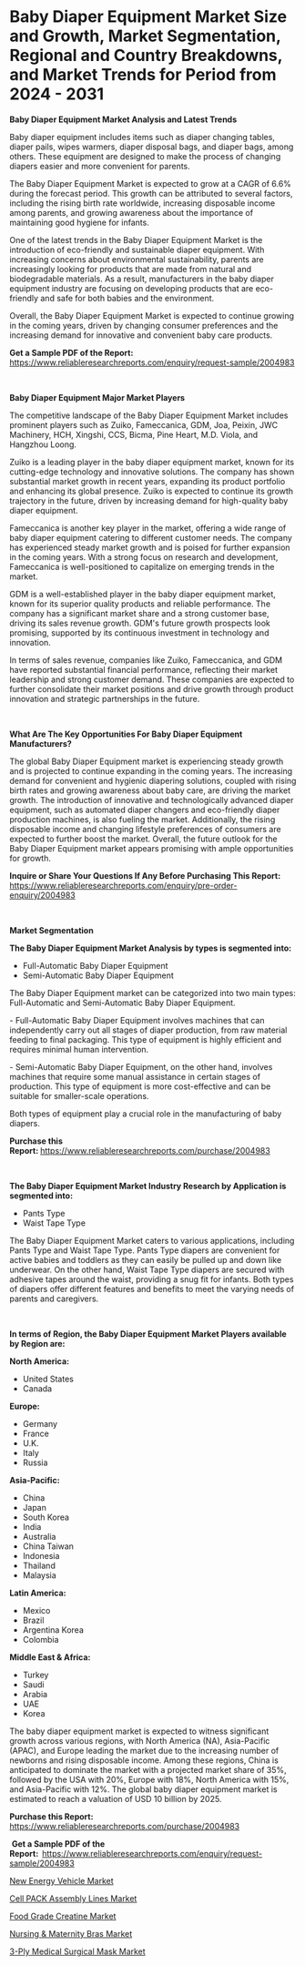 <p><h1>Baby Diaper Equipment Market Size and Growth, Market Segmentation, Regional and Country Breakdowns, and Market Trends for Period from 2024 -  2031</h1></p><p><strong>Baby Diaper Equipment Market Analysis and Latest Trends</strong></p>
<p><p>Baby diaper equipment includes items such as diaper changing tables, diaper pails, wipes warmers, diaper disposal bags, and diaper bags, among others. These equipment are designed to make the process of changing diapers easier and more convenient for parents. </p><p>The Baby Diaper Equipment Market is expected to grow at a CAGR of 6.6% during the forecast period. This growth can be attributed to several factors, including the rising birth rate worldwide, increasing disposable income among parents, and growing awareness about the importance of maintaining good hygiene for infants. </p><p>One of the latest trends in the Baby Diaper Equipment Market is the introduction of eco-friendly and sustainable diaper equipment. With increasing concerns about environmental sustainability, parents are increasingly looking for products that are made from natural and biodegradable materials. As a result, manufacturers in the baby diaper equipment industry are focusing on developing products that are eco-friendly and safe for both babies and the environment.</p><p>Overall, the Baby Diaper Equipment Market is expected to continue growing in the coming years, driven by changing consumer preferences and the increasing demand for innovative and convenient baby care products.</p></p>
<p><strong>Get a Sample PDF of the Report:&nbsp;</strong> <a href="https://www.reliableresearchreports.com/enquiry/request-sample/2004983">https://www.reliableresearchreports.com/enquiry/request-sample/2004983</a></p>
<p>&nbsp;</p>
<p><strong>Baby Diaper Equipment Major Market Players</strong></p>
<p><p>The competitive landscape of the Baby Diaper Equipment Market includes prominent players such as Zuiko, Fameccanica, GDM, Joa, Peixin, JWC Machinery, HCH, Xingshi, CCS, Bicma, Pine Heart, M.D. Viola, and Hangzhou Loong.</p><p>Zuiko is a leading player in the baby diaper equipment market, known for its cutting-edge technology and innovative solutions. The company has shown substantial market growth in recent years, expanding its product portfolio and enhancing its global presence. Zuiko is expected to continue its growth trajectory in the future, driven by increasing demand for high-quality baby diaper equipment.</p><p>Fameccanica is another key player in the market, offering a wide range of baby diaper equipment catering to different customer needs. The company has experienced steady market growth and is poised for further expansion in the coming years. With a strong focus on research and development, Fameccanica is well-positioned to capitalize on emerging trends in the market.</p><p>GDM is a well-established player in the baby diaper equipment market, known for its superior quality products and reliable performance. The company has a significant market share and a strong customer base, driving its sales revenue growth. GDM's future growth prospects look promising, supported by its continuous investment in technology and innovation.</p><p>In terms of sales revenue, companies like Zuiko, Fameccanica, and GDM have reported substantial financial performance, reflecting their market leadership and strong customer demand. These companies are expected to further consolidate their market positions and drive growth through product innovation and strategic partnerships in the future.</p></p>
<p>&nbsp;</p>
<p><strong>What Are The Key Opportunities For Baby Diaper Equipment Manufacturers?</strong></p>
<p><p>The global Baby Diaper Equipment market is experiencing steady growth and is projected to continue expanding in the coming years. The increasing demand for convenient and hygienic diapering solutions, coupled with rising birth rates and growing awareness about baby care, are driving the market growth. The introduction of innovative and technologically advanced diaper equipment, such as automated diaper changers and eco-friendly diaper production machines, is also fueling the market. Additionally, the rising disposable income and changing lifestyle preferences of consumers are expected to further boost the market. Overall, the future outlook for the Baby Diaper Equipment market appears promising with ample opportunities for growth.</p></p>
<p><strong>Inquire or Share Your Questions If Any Before Purchasing This Report:</strong> <a href="https://www.reliableresearchreports.com/enquiry/pre-order-enquiry/2004983">https://www.reliableresearchreports.com/enquiry/pre-order-enquiry/2004983</a></p>
<p>&nbsp;</p>
<p><strong>Market Segmentation</strong></p>
<p><strong>The Baby Diaper Equipment Market Analysis by types is segmented into:</strong></p>
<p><ul><li>Full-Automatic Baby Diaper Equipment</li><li>Semi-Automatic Baby Diaper Equipment</li></ul></p>
<p><p>The Baby Diaper Equipment market can be categorized into two main types: Full-Automatic and Semi-Automatic Baby Diaper Equipment. </p><p>- Full-Automatic Baby Diaper Equipment involves machines that can independently carry out all stages of diaper production, from raw material feeding to final packaging. This type of equipment is highly efficient and requires minimal human intervention.</p><p>- Semi-Automatic Baby Diaper Equipment, on the other hand, involves machines that require some manual assistance in certain stages of production. This type of equipment is more cost-effective and can be suitable for smaller-scale operations. </p><p>Both types of equipment play a crucial role in the manufacturing of baby diapers.</p></p>
<p><strong>Purchase this Report:&nbsp;</strong><a href="https://www.reliableresearchreports.com/purchase/2004983">https://www.reliableresearchreports.com/purchase/2004983</a></p>
<p>&nbsp;</p>
<p><strong>The Baby Diaper Equipment Market Industry Research by Application is segmented into:</strong></p>
<p><ul><li>Pants Type</li><li>Waist Tape Type</li></ul></p>
<p><p>The Baby Diaper Equipment Market caters to various applications, including Pants Type and Waist Tape Type. Pants Type diapers are convenient for active babies and toddlers as they can easily be pulled up and down like underwear. On the other hand, Waist Tape Type diapers are secured with adhesive tapes around the waist, providing a snug fit for infants. Both types of diapers offer different features and benefits to meet the varying needs of parents and caregivers.</p></p>
<p>&nbsp;</p>
<p><strong>In terms of Region, the Baby Diaper Equipment Market Players available by Region are:</strong></p>
<p>
    <p> <strong> North America: </strong>
        <ul>
            <li>United States</li>
            <li>Canada</li>
        </ul>
        </p> 
    <p> <strong> Europe: </strong>
        <ul>
            <li>Germany</li>
            <li>France</li>
            <li>U.K.</li>
            <li>Italy</li>
            <li>Russia</li>
        </ul>
        </p> 
    <p> <strong> Asia-Pacific: </strong>
        <ul>
            <li>China</li>
            <li>Japan</li>
            <li>South Korea</li>
            <li>India</li>
            <li>Australia</li>
            <li>China Taiwan</li>
            <li>Indonesia</li>
            <li>Thailand</li>
            <li>Malaysia</li>
        </ul>
        </p> 
    <p> <strong> Latin America: </strong>
        <ul>
            <li>Mexico</li>
            <li>Brazil</li>
            <li>Argentina Korea</li>
            <li>Colombia</li>
        </ul>
        </p> 
    <p> <strong> Middle East & Africa: </strong>
        <ul>
            <li>Turkey</li>
            <li>Saudi</li>
            <li>Arabia</li>
            <li>UAE</li>
            <li>Korea</li>
        </ul>
    </p>
    </p>
<p><p>The baby diaper equipment market is expected to witness significant growth across various regions, with North America (NA), Asia-Pacific (APAC), and Europe leading the market due to the increasing number of newborns and rising disposable income. Among these regions, China is anticipated to dominate the market with a projected market share of 35%, followed by the USA with 20%, Europe with 18%, North America with 15%, and Asia-Pacific with 12%. The global baby diaper equipment market is estimated to reach a valuation of USD 10 billion by 2025.</p></p>
<p><strong>Purchase this Report: </strong><a href="https://www.reliableresearchreports.com/purchase/2004983">https://www.reliableresearchreports.com/purchase/2004983</a></p>
<p>&nbsp;<strong>Get a Sample PDF of the Report:&nbsp;&nbsp;</strong><a href="https://www.reliableresearchreports.com/enquiry/request-sample/2004983">https://www.reliableresearchreports.com/enquiry/request-sample/2004983</a></p>
<p><strong></strong></p>
<p><p><a href="https://view.publitas.com/reportprime-1/new-energy-vehicle-market-analysis-examines-its-scope-on-growth-opportunities-and-forecasted-trends-spanning-from-2024-to-2031/">New Energy Vehicle Market</a></p><p><a href="https://cautious-neon-760.notion.site/Cell-PACK-Assembly-Lines-Market-Size-Reflecting-a-Forecast-Till-2031-Market-By-Type-By-Application-03997102fdcc45a1be766ebe5ce6a723">Cell PACK Assembly Lines Market</a></p><p><a href="https://spotless-saver-8fd.notion.site/Food-Grade-Creatine-Market-Analysis-Examines-its-Scope-on-Growth-Opportunities-and-Forecasted-Trend-26506c70a01142ebb02980c5dd09127f">Food Grade Creatine Market</a></p><p><a href="https://view.publitas.com/reportprime-1/nursing-maternity-bras-market-size-furnishes-valuable-information-encompassing-market-share-market-trends-and-projections-spanning-from-2024-to-2031/">Nursing & Maternity Bras Market</a></p><p><a href="https://github.com/okotobwrhuteie/Market-Research-Report-List-1/blob/main/3-ply-medical-surgical-mask-market.md">3-Ply Medical Surgical Mask Market</a></p></p>